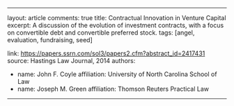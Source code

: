 ---
layout: article
comments: true
title: Contractual Innovation in Venture Capital
excerpt: A discussion of the evolution of investment contracts, with a focus on convertible debt and convertible preferred stock.
tags: [angel, evaluation, fundraising, seed]

link: https://papers.ssrn.com/sol3/papers2.cfm?abstract_id=2417431
source: Hastings Law Journal, 2014
authors:
  - name: John F. Coyle
    affiliation: University of North Carolina School of Law
  - name: Joseph M. Green
    affiliation: Thomson Reuters Practical Law
 ---
